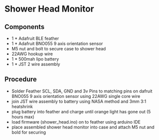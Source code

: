 # Shower Head Monitor

## Components

- 1 * Adafruit BLE feather
- 1 * Adafruit BNO055 9 axis orientation sensor
- M5 nut and bolt to secure case to shower head
- 22AWG hookup wire
- 1 * 500mah lipo battery
- 1 * JST 2 wire assembly

## Procedure

- Solder Feather SCL, SDA, GND and 3v Pins to matching pins on dafruit BNO055 9 axis orientation sensor using 22AWG single core wire
- join JST wire assembly to battery using NASA method and 3mm 3:1 heatshrink
- plug battery into feather and charge until orange light has gone out (5 hours max)
- load firmware (shower_head.ino) on to feather using arduino IDE
- place assembled shower head monitor into case and attach M5 nut and bold for securing 
